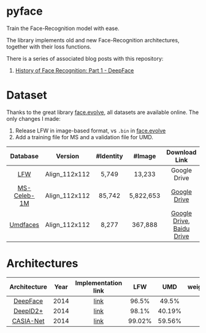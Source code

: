 # pyface
Train the Face-Recognition model with ease. 

The library implements old and new Face-Recognition architectures, together with their loss functions.

There is a series of associated blog posts with this repository:
1. [History of Face Recognition: Part 1 - DeepFace](https://medium.com/@melgor89/history-of-face-recognition-part-1-deepface-94da32c5355c)

# Dataset
Thanks to the great library [face.evolve](https://github.com/ZhaoJ9014/face.evoLVe/tree/master), all datasets are available online. The only changes I made:
1. Release LFW in image-based format, vs `.bin` in [face.evolve](https://github.com/ZhaoJ9014/face.evoLVe/tree/master)
2. Add a training file for MS and a validation file for UMD.


|Database|Version|\#Identity|\#Image|Download Link|
|:---:|:----:|:-----:|:-----:|:-----:|
|[LFW](https://hal.inria.fr/file/index/docid/321923/filename/Huang_long_eccv2008-lfw.pdf)|Align_112x112|5,749|13,233|Google Drive|
|[MS-Celeb-1M](https://arxiv.org/pdf/1607.08221.pdf)|Align_112x112|85,742|5,822,653|[Google Drive](https://drive.google.com/file/d/1X202mvYe5tiXFhOx82z4rPiPogXD435i/view?usp=sharing)|
|[Umdfaces](https://arxiv.org/pdf/1611.01484.pdf)|Align_112x112|8,277|367,888|[Google Drive](https://drive.google.com/file/d/13IDdIMqPCd8h1vWOYBkW6T5bjAxwmxm5/view?usp=sharing), [Baidu Drive](https://pan.baidu.com/s/1UzrBMguV5YLh8aawIodKeQ)|

# Architectures

|Architecture|Year| Implementation link|LFW|UMD|weights|
|:---:|:----:|:----:|:-----:|:-----:|:-----:|
|[DeepFace](https://www.cs.toronto.edu/~ranzato/publications/taigman_cvpr14.pdf)|2014|[link](https://github.com/melgor/pyface/blob/main/pyface/models/backbones/deepface.py)|96.5%|49.5%||
|[DeepID2+](https://arxiv.org/abs/1412.1265)|2014|[link](https://github.com/melgor/pyface/blob/main/pyface/models/backbones/deepidplus.py)|98.1%|40.19%||
|[CASIA-Net](https://arxiv.org/abs/1411.7923)|2014|[link](https://github.com/melgor/pyface/blob/main/pyface/models/backbones/casianet.py)|99.02%|59.56%||

